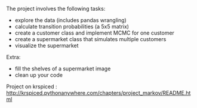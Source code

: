 The project involves the following tasks:

- explore the data (includes pandas wrangling)
- calculate transition probabilities (a 5x5 matrix)
- create a customer class and implement MCMC for one customer
- create a supermarket class that simulates multiple customers
- visualize the supermarket

Extra:
- fill the shelves of a supermarket image
- clean up your code

Project on krspiced : 
http://krspiced.pythonanywhere.com/chapters/project_markov/README.html
